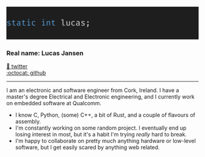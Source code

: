 ![static int lucas;][headerimg]

### Real name: Lucas Jansen

[:baby_chick: twitter][twitterurl]  
[:octocat: github][githuburl]

---

I am an electronic and software engineer from Cork, Ireland. I have a master's degree Electrical and
Electronic engineering, and I currently work on embedded software at Qualcomm.

- I know C, Python, (some) C++, a bit of Rust, and a couple of flavours of assembly. 
- I'm constantly working on some random project. I eventually end up losing interest in most, but
it's a habit I'm trying *really* hard to break.
- I'm happy to collaborate on pretty much anything hardware or low-level software, but I get easily
scared by anything web related.

[headerimg]: https://raw.githubusercontent.com/staticintlucas/staticintlucas/master/header.png
[twitterurl]: https://twitter.com/staticintlucas
[githuburl]: https://github.com/staticintlucas
